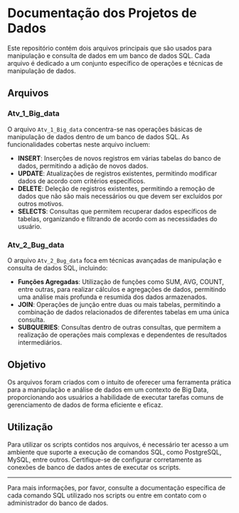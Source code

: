 # Documentação dos Projetos de Dados

Este repositório contém dois arquivos principais que são usados para manipulação e consulta de dados em um banco de dados SQL. Cada arquivo é dedicado a um conjunto específico de operações e técnicas de manipulação de dados.

## Arquivos

### Atv_1_Big_data

O arquivo `Atv_1_Big_data` concentra-se nas operações básicas de manipulação de dados dentro de um banco de dados SQL. As funcionalidades cobertas neste arquivo incluem:

- **INSERT**: Inserções de novos registros em várias tabelas do banco de dados, permitindo a adição de novos dados.
- **UPDATE**: Atualizações de registros existentes, permitindo modificar dados de acordo com critérios específicos.
- **DELETE**: Deleção de registros existentes, permitindo a remoção de dados que não são mais necessários ou que devem ser excluídos por outros motivos.
- **SELECTS**: Consultas que permitem recuperar dados específicos de tabelas, organizando e filtrando de acordo com as necessidades do usuário.

### Atv_2_Bug_data

O arquivo `Atv_2_Bug_data` foca em técnicas avançadas de manipulação e consulta de dados SQL, incluindo:

- **Funções Agregadas**: Utilização de funções como SUM, AVG, COUNT, entre outras, para realizar cálculos e agregações de dados, permitindo uma análise mais profunda e resumida dos dados armazenados.
- **JOIN**: Operações de junção entre duas ou mais tabelas, permitindo a combinação de dados relacionados de diferentes tabelas em uma única consulta.
- **SUBQUERIES**: Consultas dentro de outras consultas, que permitem a realização de operações mais complexas e dependentes de resultados intermediários.

## Objetivo

Os arquivos foram criados com o intuito de oferecer uma ferramenta prática para a manipulação e análise de dados em um contexto de Big Data, proporcionando aos usuários a habilidade de executar tarefas comuns de gerenciamento de dados de forma eficiente e eficaz.

## Utilização

Para utilizar os scripts contidos nos arquivos, é necessário ter acesso a um ambiente que suporte a execução de comandos SQL, como PostgreSQL, MySQL, entre outros. Certifique-se de configurar corretamente as conexões de banco de dados antes de executar os scripts.

---

Para mais informações, por favor, consulte a documentação específica de cada comando SQL utilizado nos scripts ou entre em contato com o administrador do banco de dados.
